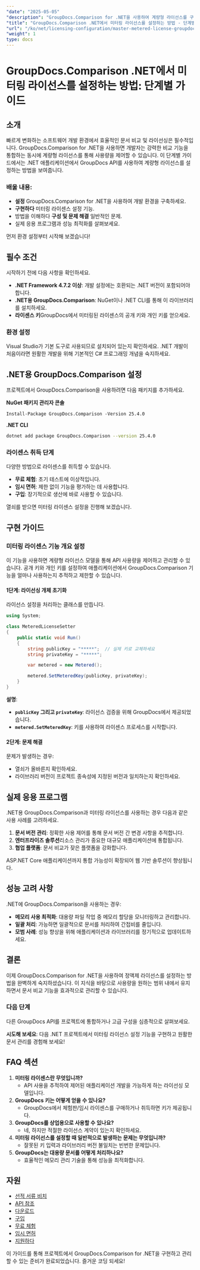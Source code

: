 ```yaml
---
"date": "2025-05-05"
"description": "GroupDocs.Comparison for .NET을 사용하여 계량형 라이선스를 구현하고 관리하는 방법을 알아보세요. 이 가이드에서는 설정, 문제 해결 및 실제 적용 사례를 다룹니다."
"title": "GroupDocs.Comparison .NET에서 미터링 라이선스를 설정하는 방법 - 단계별 가이드"
"url": "/ko/net/licensing-configuration/master-metered-license-groupdocs-comparison-net/"
"weight": 1
type: docs
---
```

# GroupDocs.Comparison .NET에서 미터링 라이선스를 설정하는 방법: 단계별 가이드

## 소개

빠르게 변화하는 소프트웨어 개발 환경에서 효율적인 문서 비교 및 라이선싱은 필수적입니다. GroupDocs.Comparison for .NET을 사용하면 개발자는 강력한 비교 기능을 통합하는 동시에 계량형 라이선스를 통해 사용량을 제어할 수 있습니다. 이 단계별 가이드에서는 .NET 애플리케이션에서 GroupDocs API를 사용하여 계량형 라이선스를 설정하는 방법을 보여줍니다.

### 배울 내용:
- **설정** GroupDocs.Comparison for .NET을 사용하여 개발 환경을 구축하세요.
- **구현하다** 미터링 라이센스 설정 기능.
- 방법을 이해하다 **구성 및 문제 해결** 일반적인 문제.
- 실제 응용 프로그램과 성능 최적화를 살펴보세요.

먼저 환경 설정부터 시작해 보겠습니다!

## 필수 조건

시작하기 전에 다음 사항을 확인하세요.

- **.NET Framework 4.7.2 이상**: 개발 설정에는 호환되는 .NET 버전이 포함되어야 합니다.
- **.NET용 GroupDocs.Comparison**: NuGet이나 .NET CLI를 통해 이 라이브러리를 설치하세요.
- **라이센스 키**GroupDocs에서 미터링된 라이센스의 공개 키와 개인 키를 얻으세요.

### 환경 설정

Visual Studio가 기본 도구로 사용되므로 설치되어 있는지 확인하세요. .NET 개발이 처음이라면 원활한 개발을 위해 기본적인 C# 프로그래밍 개념을 숙지하세요.

## .NET용 GroupDocs.Comparison 설정

프로젝트에서 GroupDocs.Comparison을 사용하려면 다음 패키지를 추가하세요.

**NuGet 패키지 관리자 콘솔**
```plaintext
Install-Package GroupDocs.Comparison -Version 25.4.0
```

**.NET CLI**
```bash
dotnet add package GroupDocs.Comparison --version 25.4.0
```

### 라이센스 취득 단계

다양한 방법으로 라이센스를 취득할 수 있습니다.
- **무료 체험**: 초기 테스트에 이상적입니다.
- **임시 면허**: 제한 없이 기능을 평가하는 데 사용합니다.
- **구입**: 장기적으로 생산에 바로 사용할 수 있습니다.

열쇠를 받으면 미터링 라이센스 설정을 진행해 보겠습니다.

## 구현 가이드

### 미터링 라이센스 기능 개요 설정

이 기능을 사용하면 계량형 라이선스 모델을 통해 API 사용량을 제어하고 관리할 수 있습니다. 공개 키와 개인 키를 설정하여 애플리케이션에서 GroupDocs.Comparison 기능을 얼마나 사용하는지 추적하고 제한할 수 있습니다.

#### 1단계: 라이선싱 개체 초기화

라이선스 설정을 처리하는 클래스를 만듭니다.

```csharp
using System;

class MeteredLicenseSetter
{
    public static void Run()
    {
        string publicKey = "*****";  // 실제 키로 교체하세요
        string privateKey = "*****";

        var metered = new Metered();

        metered.SetMeteredKey(publicKey, privateKey);
    }
}
```

**설명**: 
- **`publicKey` 그리고 `privateKey`**: 라이선스 검증을 위해 GroupDocs에서 제공되었습니다.
- **`metered.SetMeteredKey`**: 키를 사용하여 라이센스 프로세스를 시작합니다.

#### 2단계: 문제 해결

문제가 발생하는 경우:
- 열쇠가 올바른지 확인하세요.
- 라이브러리 버전이 프로젝트 종속성에 지정된 버전과 일치하는지 확인하세요.

## 실제 응용 프로그램

.NET용 GroupDocs.Comparison과 미터링 라이선스를 사용하는 경우 다음과 같은 사용 사례를 고려하세요.

1. **문서 버전 관리**: 정확한 사용 제어를 통해 문서 버전 간 변경 사항을 추적합니다.
2. **엔터프라이즈 솔루션**리소스 관리가 중요한 대규모 애플리케이션에 통합됩니다.
3. **협업 플랫폼**: 문서 비교가 잦은 플랫폼을 강화합니다.

ASP.NET Core 애플리케이션까지 통합 가능성이 확장되어 웹 기반 솔루션이 향상됩니다.

## 성능 고려 사항

.NET에 GroupDocs.Comparison을 사용하는 경우:

- **메모리 사용 최적화**: 대용량 파일 작업 중 메모리 할당을 모니터링하고 관리합니다.
- **일괄 처리**: 가능하면 일괄적으로 문서를 처리하여 간접비를 줄입니다.
- **모범 사례**: 성능 향상을 위해 애플리케이션과 라이브러리를 정기적으로 업데이트하세요.

## 결론

이제 GroupDocs.Comparison for .NET을 사용하여 정액제 라이선스를 설정하는 방법을 완벽하게 숙지하셨습니다. 이 지식을 바탕으로 사용량을 원하는 범위 내에서 유지하면서 문서 비교 기능을 효과적으로 관리할 수 있습니다.

### 다음 단계

다른 GroupDocs API를 프로젝트에 통합하거나 고급 구성을 심층적으로 살펴보세요.

**시도해 보세요**: 다음 .NET 프로젝트에서 미터링 라이선스 설정 기능을 구현하고 원활한 문서 관리를 경험해 보세요!

## FAQ 섹션

1. **미터링 라이센스란 무엇입니까?**
   - API 사용을 추적하여 제어된 애플리케이션 개발을 가능하게 하는 라이선싱 모델입니다.
2. **GroupDocs 키는 어떻게 얻을 수 있나요?**
   - GroupDocs에서 체험판/임시 라이센스를 구매하거나 취득하면 키가 제공됩니다.
3. **GroupDocs를 상업용으로 사용할 수 있나요?**
   - 네, 하지만 적절한 라이선스 계약이 있는지 확인하세요.
4. **미터링 라이선스를 설정할 때 일반적으로 발생하는 문제는 무엇입니까?**
   - 잘못된 키 입력과 라이브러리 버전 불일치는 빈번한 문제입니다.
5. **GroupDocs는 대용량 문서를 어떻게 처리하나요?**
   - 효율적인 메모리 관리 기술을 통해 성능을 최적화합니다.

## 자원

- [선적 서류 비치](https://docs.groupdocs.com/comparison/net/)
- [API 참조](https://reference.groupdocs.com/comparison/net/)
- [다운로드](https://releases.groupdocs.com/comparison/net/)
- [구입](https://purchase.groupdocs.com/buy)
- [무료 체험](https://releases.groupdocs.com/comparison/net/)
- [임시 면허](https://purchase.groupdocs.com/temporary-license/)
- [지원하다](https://forum.groupdocs.com/c/comparison/)

이 가이드를 통해 프로젝트에서 GroupDocs.Comparison for .NET을 구현하고 관리할 수 있는 준비가 완료되었습니다. 즐거운 코딩 되세요!